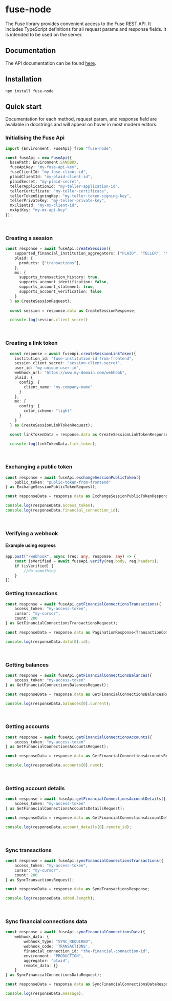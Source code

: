 # fuse-node

The Fuse library provides convenient access to the Fuse REST API. It includes TypeScript definitions for all request params and response fields. It is intended to be used on the server.

## Documentation
The API documentation can be found [here](https://letsfuse.readme.io/reference/post_v1-session-create).

## Installation
```
npm install fuse-node
```

## Quick start
Documentation for each method, request param, and response field are available in docstrings and will appear on hover in most modern editors.

### Initialising the Fuse Api
```typescript
import {Environment, FuseApi} from "fuse-node";

const fuseApi = new FuseApi({
  basePath: Environment.SANDBOX,
  fuseApiKey: "my-fuse-api-key",
  fuseClientId: "my-fuse-client-id",
  plaidClientId: "my-plaid-client-id",
  plaidSecret: "my-plaid-secret",
  tellerApplicationId: "my-teller-application-id",
  tellerCertificate: "my-teller-certificate",
  tellerTokenSigningKey: "my-teller-token-signing-key",
  tellerPrivateKey: "my-teller-private-key",
  mxClientId: "my-mx-client-id",
  mxApiKey: "my-mx-api-key"
});
```
<br/>

### Creating a session
```typescript
const response = await fuseApi.createSession({
    supported_financial_institution_aggregators: ["PLAID", "TELLER", "MX"],
    plaid: {
      products: ["transactions"],
    },
    mx: {
      supports_transaction_history: true,
      supports_account_identification: false,
      supports_account_statement: true,
      supports_account_verification: false
    }
  } as CreateSessionRequest);
  
  const session = response.data as CreateSessionResponse;

  console.log(session.client_secret)
```
<br/>

### Creating a link token
```typescript
  const response = await fuseApi.createSessionLinkToken({
    institution_id: "fuse-institution-id-from-frontend",
    session_client_secret: "session-client-secret",
    user_id: "my-unique-user-id",
    webhook_url: "https://www.my-domain.com/webhook",
    plaid: {
      config: {
        client_name: "my-company-name"
      }
    },
    mx: {
      config: {
        color_scheme: "light"
      }
    }
  } as CreateSessionLinkTokenRequest);

  const linkTokenData = response.data as CreateSessionLinkTokenResponse;

  console.log(linkTokenData.link_token);
```

<br/>

### Exchanging a public token
```typescript
const response = await fuseApi.exchangeSessionPublicToken({
    public_token: "public-token-from-frontend"
} as ExchangeSessionPublicTokenRequest);

const responseData = response.data as ExchangeSessionPublicTokenResponse;

console.log(responseData.access_token);
console.log(responseData.financial_connection_id);
```
<br/>

### Verifying a webhook
#### Example using express
```typescript
app.post("/webhook", async (req: any, response: any) => {
    const isVerified = await fuseApi.verify(req.body, req.headers);
    if (isVerified) {
        //do something
    }
});
```

### Getting transactions
```typescript
const response = await fuseApi.getFinancialConnectionsTransactions({
    access_token: "my-access-token",
    cursor: "my-cursor",
    count: 200
} as GetFinancialConnectionsTransactionsRequest);

const responseData = response.data as PaginationResponse<TransactionCommonModel>;

console.log(responseData.data[0].id);
```
<br/>

### Getting balances
```typescript
const response = await fuseApi.getFinancialConnectionsBalances({
    access_token: "my-access-token"
} as GetFinancialConnectionsBalancesRequest);

const responseData = response.data as GetFinancialConnectionsBalancesResponse;

console.log(responseData.balances[0].current);
```
<br/>

### Getting accounts
```typescript
const response = await fuseApi.getFinancialConnectionsAccounts({
    access_token: "my-access-token"
} as GetFinancialConnectionsAccountsRequest);

const responseData = response.data as GetFinancialConnectionsAccountsResponse;

console.log(responseData.accounts[0].name);
```
<br/>

### Getting account details
```typescript
const response = await fuseApi.getFinancialConnectionsAccountDetails({
    access_token: "my-access-token"
} as GetFinancialConnectionsAccountsDetailsRequest);

const responseData = response.data as GetFinancialConnectionsAccountDetailsResponse;

console.log(responseData.account_details[0].remote_id);
```
<br/>

### Sync transactions
```typescript
const response = await fuseApi.syncFinancialConnectionsTransactions({
    access_token: "my-access-token",
    cursor: "my-cursor",
    count: 200
} as SyncTransactionsRequest);

const responseData = response.data as SyncTransactionsResponse;

console.log(responseData.added.length);
```
<br/>

### Sync financial connections data
```typescript
const response = await fuseApi.syncFinancialConnectionsData({
    webhook_data: {
        webhook_type: "SYNC_REQUIRED",
        webhook_code: 'TRANSACTIONS',
        financial_connection_id: "the-financial-connection-id",
        environment: "PRODUCTION",
        aggregator: "plaid",
        remote_data: {}
    }
} as SyncFinancialConnectionsDataRequest);

const responseData = response.data as SyncFinancialConnectionsDataResponse;

console.log(responseData.message);
```
<br/>
